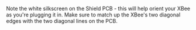 Note the white silkscreen on the Shield PCB - this will help orient your XBee as you're plugging it in. Make sure to match up the XBee's two diagonal edges with the two diagonal lines on the PCB.